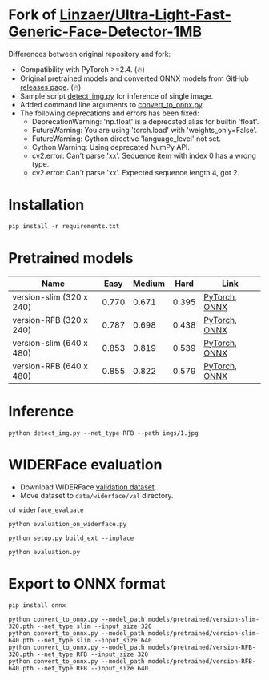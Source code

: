 # Fork of [Linzaer/Ultra-Light-Fast-Generic-Face-Detector-1MB](https://github.com/Linzaer/Ultra-Light-Fast-Generic-Face-Detector-1MB)

Differences between original repository and fork:

* Compatibility with PyTorch >=2.4. (🔥)
* Original pretrained models and converted ONNX models from GitHub [releases page](https://github.com/clibdev/Ultra-Light-Fast-Generic-Face-Detector-1MB/releases). (🔥)
* Sample script [detect_img.py](detect_img.py) for inference of single image.
* Added command line arguments to [convert_to_onnx.py](convert_to_onnx.py).
* The following deprecations and errors has been fixed:
  * DeprecationWarning: 'np.float' is a deprecated alias for builtin 'float'.
  * FutureWarning: You are using 'torch.load' with 'weights_only=False'.
  * FutureWarning: Cython directive 'language_level' not set.
  * Cython Warning: Using deprecated NumPy API.
  * cv2.error: Can't parse 'xx'. Sequence item with index 0 has a wrong type.
  * cv2.error: Can't parse 'xx'. Expected sequence length 4, got 2.

# Installation

```shell
pip install -r requirements.txt
```

# Pretrained models

| Name                     | Easy  | Medium  | Hard  | Link                                                                                                                                                                                                                                                         |
|--------------------------|-------|---------|-------|--------------------------------------------------------------------------------------------------------------------------------------------------------------------------------------------------------------------------------------------------------------|
| version-slim (320 x 240) | 0.770 | 0.671   | 0.395 | [PyTorch](https://github.com/clibdev/Ultra-Light-Fast-Generic-Face-Detector-1MB/releases/latest/download/version-slim-320.pth), [ONNX](https://github.com/clibdev/Ultra-Light-Fast-Generic-Face-Detector-1MB/releases/latest/download/version-slim-320.onnx) |
| version-RFB (320 x 240)  | 0.787 | 0.698   | 0.438 | [PyTorch](https://github.com/clibdev/Ultra-Light-Fast-Generic-Face-Detector-1MB/releases/latest/download/version-RFB-320.pth), [ONNX](https://github.com/clibdev/Ultra-Light-Fast-Generic-Face-Detector-1MB/releases/latest/download/version-RFB-320.onnx)   |
| version-slim (640 x 480) | 0.853 | 0.819   | 0.539 | [PyTorch](https://github.com/clibdev/Ultra-Light-Fast-Generic-Face-Detector-1MB/releases/latest/download/version-slim-640.pth), [ONNX](https://github.com/clibdev/Ultra-Light-Fast-Generic-Face-Detector-1MB/releases/latest/download/version-slim-640.onnx) |
| version-RFB (640 x 480)  | 0.855 | 0.822   | 0.579 | [PyTorch](https://github.com/clibdev/Ultra-Light-Fast-Generic-Face-Detector-1MB/releases/latest/download/version-RFB-640.pth), [ONNX](https://github.com/clibdev/Ultra-Light-Fast-Generic-Face-Detector-1MB/releases/latest/download/version-RFB-640.onnx)   |

# Inference

```shell
python detect_img.py --net_type RFB --path imgs/1.jpg
```

# WIDERFace evaluation

* Download WIDERFace [validation dataset](https://drive.google.com/file/d/1GUCogbp16PMGa39thoMMeWxp7Rp5oM8Q/view).
* Move dataset to `data/widerface/val` directory.

```shell
cd widerface_evaluate
```
```shell
python evaluation_on_widerface.py
```
```shell
python setup.py build_ext --inplace
```
```shell
python evaluation.py
```

# Export to ONNX format

```shell
pip install onnx
```
```shell
python convert_to_onnx.py --model_path models/pretrained/version-slim-320.pth --net_type slim --input_size 320
python convert_to_onnx.py --model_path models/pretrained/version-slim-640.pth --net_type slim --input_size 640
python convert_to_onnx.py --model_path models/pretrained/version-RFB-320.pth --net_type RFB --input_size 320
python convert_to_onnx.py --model_path models/pretrained/version-RFB-640.pth --net_type RFB --input_size 640
```
